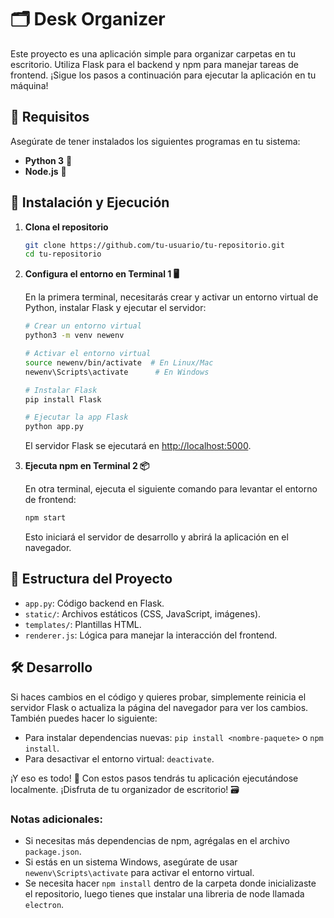 # 🗂️ Desk Organizer

Este proyecto es una aplicación simple para organizar carpetas en tu escritorio. Utiliza Flask para el backend y npm para manejar tareas de frontend. ¡Sigue los pasos a continuación para ejecutar la aplicación en tu máquina!

## 🚀 Requisitos

Asegúrate de tener instalados los siguientes programas en tu sistema:

- **Python 3** 🐍
- **Node.js** 🍃

## 🔧 Instalación y Ejecución

1. **Clona el repositorio**

    ```bash
    git clone https://github.com/tu-usuario/tu-repositorio.git
    cd tu-repositorio
    ```

2. **Configura el entorno en Terminal 1 🖥️**

    En la primera terminal, necesitarás crear y activar un entorno virtual de Python, instalar Flask y ejecutar el servidor:

    ```bash
    # Crear un entorno virtual
    python3 -m venv newenv

    # Activar el entorno virtual
    source newenv/bin/activate  # En Linux/Mac
    newenv\Scripts\activate      # En Windows

    # Instalar Flask
    pip install Flask

    # Ejecutar la app Flask
    python app.py
    ```

    El servidor Flask se ejecutará en [http://localhost:5000](http://localhost:5000).

3. **Ejecuta npm en Terminal 2 📦**

    En otra terminal, ejecuta el siguiente comando para levantar el entorno de frontend:

    ```bash
    npm start
    ```

    Esto iniciará el servidor de desarrollo y abrirá la aplicación en el navegador.

## 📁 Estructura del Proyecto

- `app.py`: Código backend en Flask.
- `static/`: Archivos estáticos (CSS, JavaScript, imágenes).
- `templates/`: Plantillas HTML.
- `renderer.js`: Lógica para manejar la interacción del frontend.

## 🛠️ Desarrollo

Si haces cambios en el código y quieres probar, simplemente reinicia el servidor Flask o actualiza la página del navegador para ver los cambios. También puedes hacer lo siguiente:

- Para instalar dependencias nuevas: `pip install <nombre-paquete>` o `npm install`.
- Para desactivar el entorno virtual: `deactivate`.

¡Y eso es todo! 🎉 Con estos pasos tendrás tu aplicación ejecutándose localmente. ¡Disfruta de tu organizador de escritorio! 🗃️

### Notas adicionales:

- Si necesitas más dependencias de npm, agrégalas en el archivo `package.json`.
- Si estás en un sistema Windows, asegúrate de usar `newenv\Scripts\activate` para activar el entorno virtual.
- Se necesita hacer `npm install` dentro de la carpeta donde inicializaste el repositorio, luego tienes que instalar una libreria de node llamada `electron`.

